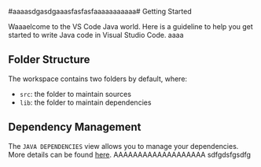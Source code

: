 #aaaasdgasdgaaasfasfasfaaaaaaaaaaa# Getting Started

Waaaelcome to the VS Code Java world. Here is a guideline to help you get started to write Java code in Visual Studio Code.
aaaa
## Folder Structure

The workspace contains two folders by default, where:

- `src`: the folder to maintain sources
- `lib`: the folder to maintain dependencies

## Dependency Management

The `JAVA DEPENDENCIES` view allows you to manage your dependencies. More details can be found [here](https://github.com/microsoft/vscode-java-pack/blob/master/release-notes/v0.9.0.md#work-with-jar-files-directly). AAAAAAAAAAAAAAAAAAA sdfgdsfgsdfg
